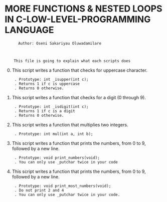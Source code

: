 #	MORE FUNCTIONS & NESTED LOOPS IN C-LOW-LEVEL-PROGRAMMING LANGUAGE



		  Author: Oseni Sakariyau Oluwadamilare


	   
	    This file is going to explain what each scripts does


0. This script writes a function that checks for uppercase character.

    	. Prototype: int _isupper(int c);
    	. Returns 1 if c is uppercase
    	. Returns 0 otherwise.

1. This script writes a function that checks for a digit (0 through 9).

    	. Prototype: int _isdigit(int c);
    	. Returns 1 if c is a digit
    	. Returns 0 otherwise.

2. This script writes a function that multiplies two integers.

    	. Prototype: int mul(int a, int b);

3. This script writes a function that prints the numbers, from 0 to 9, followed by a new line.

    	. Prototype: void print_numbers(void);
    	. You can only use _putchar twice in your code

4. This script writes a function that prints the numbers, from 0 to 9, followed by a new line.

    	. Prototype: void print_most_numbers(void);
    	. Do not print 2 and 4
    	. You can only use _putchar twice in your code.



